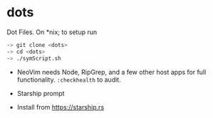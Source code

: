 dots
====

Dot Files. On *nix; to setup run
```bash
-> git clone <dots>
-> cd <dots>
-> ./symScript.sh
```
- NeoVim needs Node, RipGrep, and a few other host apps for full functionality.
    `:checkhealth` to audit.

* Starship prompt
- Install from https://starship.rs
